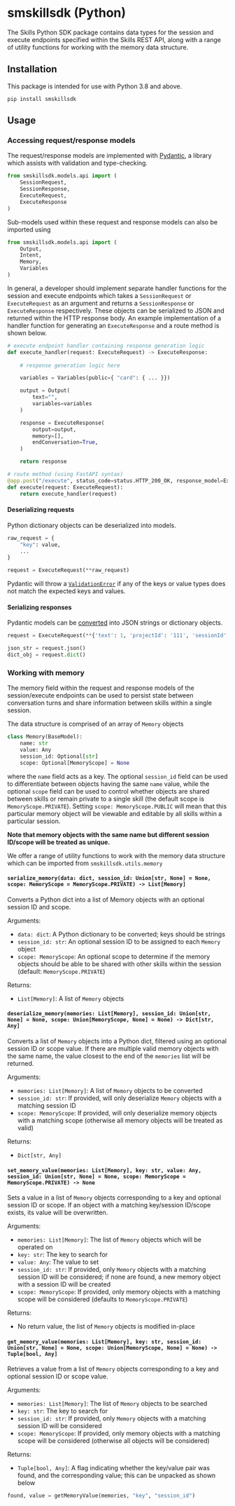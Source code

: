 # smskillsdk (Python)

The Skills Python SDK package contains data types for the session and execute endpoints specified within the Skills REST API, along with a range of utility functions for working with the memory data structure.

## Installation

This package is intended for use with Python 3.8 and above.

```
pip install smskillsdk
```

## Usage

### Accessing request/response models

The request/response models are implemented with [Pydantic](https://pydantic-docs.helpmanual.io/), a library which assists with validation and type-checking.

```python
from smskillsdk.models.api import (
    SessionRequest,
    SessionResponse,
    ExecuteRequest,
    ExecuteResponse
)
```

Sub-models used within these request and response models can also be imported using

```python
from smskillsdk.models.api import (
    Output,
    Intent,
    Memory,
    Variables
)
```

In general, a developer should implement separate handler functions for the session and execute endpoints which takes a `SessionRequest` or `ExecuteRequest` as an argument and returns a `SessionResponse` or `ExecuteResponse` respectively. These objects can be serialized to JSON and returned within the HTTP response body. An example implementation of a handler function for generating an `ExecuteResponse` and a route method is shown below.

```python
# execute endpoint handler containing response generation logic
def execute_handler(request: ExecuteRequest) -> ExecuteResponse:
    
    # response generation logic here

    variables = Variables(public={ "card": { ... }})

    output = Output(
        text="",
        variables=variables
    )

    response = ExecuteResponse(
        output=output,
        memory=[],
        endConversation=True,
    )

    return response

# route method (using FastAPI syntax)
@app.post("/execute", status_code=status.HTTP_200_OK, response_model=ExecuteResponse, response_model_exclude_unset=True)
def execute(request: ExecuteRequest):
    return execute_handler(request)
```

#### Deserializing requests

Python dictionary objects can be deserialized into models.

```python
raw_request = {
    "key": value,
    ...
}

request = ExecuteRequest(**raw_request)
```

Pydantic will throw a [`ValidationError`](https://pydantic-docs.helpmanual.io/usage/models/#error-handling) if any of the keys or value types does not match the expected keys and values.

#### Serializing responses

Pydantic models can be [converted](https://pydantic-docs.helpmanual.io/usage/exporting_models/) into JSON strings or dictionary objects.

```python
request = ExecuteRequest(**{'text': 1, 'projectId': '111', 'sessionId': '123', 'memory': []})

json_str = request.json()
dict_obj = request.dict()
```

### Working with memory

The memory field within the request and response models of the session/execute endpoints can be used to persist state between conversation turns and share information between skills within a single session.

The data structure is comprised of an array of `Memory` objects

```python
class Memory(BaseModel):
    name: str
    value: Any
    session_id: Optional[str]
    scope: Optional[MemoryScope] = None
```

where the `name` field acts as a key. The optional `session_id` field can be used to differentiate between objects having the same `name` value, while the optional `scope` field can be used to control whether objects are shared between skills or remain private to a single skill (the default scope is `MemoryScope.PRIVATE`). Setting `scope: MemoryScope.PUBLIC` will mean that this particular memory object will be viewable and editable by all skills within a particular session.

**Note that memory objects with the same name but different session ID/scope will be treated as unique.**

We offer a range of utility functions to work with the memory data structure which can be imported from `smskillsdk.utils.memory`

#### `serialize_memory(data: dict, session_id: Union[str, None] = None, scope: MemoryScope = MemoryScope.PRIVATE) -> List[Memory]`

Converts a Python dict into a list of Memory objects with an optional session ID and scope.

Arguments:
- `data: dict`: A Python dictionary to be converted; keys should be strings
- `session_id: str`: An optional session ID to be assigned to each `Memory` object
- `scope: MemoryScope`: An optional scope to determine if the memory objects should be able to be shared with other skills within the session (default: `MemoryScope.PRIVATE`)

Returns:
- `List[Memory]`: A list of `Memory` objects


#### `deserialize_memory(memories: List[Memory], session_id: Union[str, None] = None, scope: Union[MemoryScope, None] = None) -> Dict[str, Any]`

Converts a list of `Memory` objects into a Python dict, filtered using an optional session ID or scope value. If there are multiple valid memory objects with the same name, the value closest to the end of the `memories` list will be returned.

Arguments:
- `memories: List[Memory]`: A list of `Memory` objects to be converted
- `session_id: str`: If provided, will only deserialize `Memory` objects with a matching session ID
- `scope: MemoryScope`: If provided, will only deserialize memory objects with a matching scope (otherwise all memory objects will be treated as valid)

Returns:
- `Dict[str, Any]`

#### `set_memory_value(memories: List[Memory], key: str, value: Any, session_id: Union[str, None] = None, scope: MemoryScope = MemoryScope.PRIVATE) -> None`

Sets a value in a list of `Memory` objects corresponding to a key and optional session ID or scope. If an object with a matching key/session ID/scope exists, its value will be overwritten.

Arguments:
- `memories: List[Memory]`: The list of `Memory` objects which will be operated on
- `key: str`: The key to search for
- `value: Any`: The value to set
- `session_id: str`: If provided, only `Memory` objects with a matching session ID will be considered; if none are found, a new memory object with a session ID will be created
- `scope: MemoryScope`: If provided, only memory objects with a matching scope will be considered (defaults to `MemoryScope.PRIVATE`)

Returns:
- No return value, the list of `Memory` objects is modified in-place


#### `get_memory_value(memories: List[Memory], key: str, session_id: Union[str, None] = None, scope: Union[MemoryScope, None] = None) -> Tuple[bool, Any]`

Retrieves a value from a list of `Memory` objects corresponding to a key and optional session ID or scope value.

Arguments:
- `memories: List[Memory]`: The list of `Memory` objects to be searched
- `key: str`: The key to search for
- `session_id: str`: If provided, only `Memory` objects with a matching session ID will be considered
- `scope: MemoryScope`: If provided, only memory objects with a matching scope will be considered (otherwise all objects will be considered)

Returns:
- `Tuple[bool, Any]`: A flag indicating whether the key/value pair was found, and the corresponding value; this can be unpacked as shown below

```python
found, value = getMemoryValue(memories, "key", "session_id")
```
